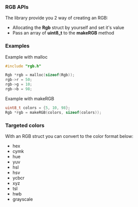 ### RGB APIs

The library provide you 2 way of creating an RGB:
- Allocating the **Rgb** struct by yourself and set it's value
- Pass an array of **uint8_t** to the **makeRGB** method

### Examples

Example with malloc

```c
#include "rgb.h"

Rgb *rgb = malloc(sizeof(Rgb));
rgb->r = 50;
rgb->g = 10;
rgb->b = 98;
```

Example with makeRGB

```c
uint8_t colors = {5, 10, 98};
Rgb *rgb = makeRGB(colors, sizeof(colors));
```

### Targeted colors

With an RGB struct you can convert to the color format below:

- hex
- cymk
- hue
- yuv
- hsl
- hsv
- ycbcr
- xyz
- tsl
- hwb
- grayscale
